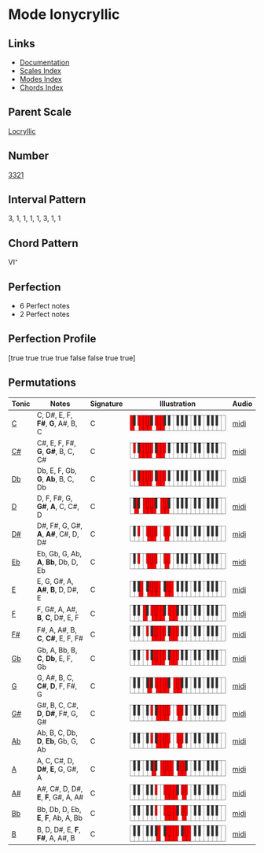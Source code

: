 # Mode Ionycryllic

## Links

- [Documentation](index.md)
- [Scales Index](Scales.md)
- [Modes Index](Modes.md)
- [Chords Index](Chords.md)

## Parent Scale

[Locryllic](ScaleLocryllic.md)

## Number

[3321](https://ianring.com/musictheory/scales/3321)

## Interval Pattern

3, 1, 1, 1, 1, 3, 1, 1

## Chord Pattern

VI⁺

## Perfection

- 6 Perfect notes
- 2 Perfect notes

## Perfection Profile

[true true true true false false true true]

## Permutations

| Tonic | Notes | Signature | Illustration | Audio |
|-------|-------|-----------|--------------|-------|
| [C](ModeCNaturalIonycryllic.md) | C, D#, E, F, **F#**, **G**, A#, B, C | C | ![CNaturalIonycryllic](ModeCNaturalIonycryllic.png) | [midi](https://github.com/edipermadi/music/blob/main/docs/ModeCNaturalIonycryllic.mid?raw=true) |
| [C#](ModeCSharpIonycryllic.md) | C#, E, F, F#, **G**, **G#**, B, C, C# | C | ![CSharpIonycryllic](ModeCSharpIonycryllic.png) | [midi](https://github.com/edipermadi/music/blob/main/docs/ModeCSharpIonycryllic.mid?raw=true) |
| [Db](ModeDFlatIonycryllic.md) | Db, E, F, Gb, **G**, **Ab**, B, C, Db | C | ![DFlatIonycryllic](ModeDFlatIonycryllic.png) | [midi](https://github.com/edipermadi/music/blob/main/docs/ModeDFlatIonycryllic.mid?raw=true) |
| [D](ModeDNaturalIonycryllic.md) | D, F, F#, G, **G#**, **A**, C, C#, D | C | ![DNaturalIonycryllic](ModeDNaturalIonycryllic.png) | [midi](https://github.com/edipermadi/music/blob/main/docs/ModeDNaturalIonycryllic.mid?raw=true) |
| [D#](ModeDSharpIonycryllic.md) | D#, F#, G, G#, **A**, **A#**, C#, D, D# | C | ![DSharpIonycryllic](ModeDSharpIonycryllic.png) | [midi](https://github.com/edipermadi/music/blob/main/docs/ModeDSharpIonycryllic.mid?raw=true) |
| [Eb](ModeEFlatIonycryllic.md) | Eb, Gb, G, Ab, **A**, **Bb**, Db, D, Eb | C | ![EFlatIonycryllic](ModeEFlatIonycryllic.png) | [midi](https://github.com/edipermadi/music/blob/main/docs/ModeEFlatIonycryllic.mid?raw=true) |
| [E](ModeENaturalIonycryllic.md) | E, G, G#, A, **A#**, **B**, D, D#, E | C | ![ENaturalIonycryllic](ModeENaturalIonycryllic.png) | [midi](https://github.com/edipermadi/music/blob/main/docs/ModeENaturalIonycryllic.mid?raw=true) |
| [F](ModeFNaturalIonycryllic.md) | F, G#, A, A#, **B**, **C**, D#, E, F | C | ![FNaturalIonycryllic](ModeFNaturalIonycryllic.png) | [midi](https://github.com/edipermadi/music/blob/main/docs/ModeFNaturalIonycryllic.mid?raw=true) |
| [F#](ModeFSharpIonycryllic.md) | F#, A, A#, B, **C**, **C#**, E, F, F# | C | ![FSharpIonycryllic](ModeFSharpIonycryllic.png) | [midi](https://github.com/edipermadi/music/blob/main/docs/ModeFSharpIonycryllic.mid?raw=true) |
| [Gb](ModeGFlatIonycryllic.md) | Gb, A, Bb, B, **C**, **Db**, E, F, Gb | C | ![GFlatIonycryllic](ModeGFlatIonycryllic.png) | [midi](https://github.com/edipermadi/music/blob/main/docs/ModeGFlatIonycryllic.mid?raw=true) |
| [G](ModeGNaturalIonycryllic.md) | G, A#, B, C, **C#**, **D**, F, F#, G | C | ![GNaturalIonycryllic](ModeGNaturalIonycryllic.png) | [midi](https://github.com/edipermadi/music/blob/main/docs/ModeGNaturalIonycryllic.mid?raw=true) |
| [G#](ModeGSharpIonycryllic.md) | G#, B, C, C#, **D**, **D#**, F#, G, G# | C | ![GSharpIonycryllic](ModeGSharpIonycryllic.png) | [midi](https://github.com/edipermadi/music/blob/main/docs/ModeGSharpIonycryllic.mid?raw=true) |
| [Ab](ModeAFlatIonycryllic.md) | Ab, B, C, Db, **D**, **Eb**, Gb, G, Ab | C | ![AFlatIonycryllic](ModeAFlatIonycryllic.png) | [midi](https://github.com/edipermadi/music/blob/main/docs/ModeAFlatIonycryllic.mid?raw=true) |
| [A](ModeANaturalIonycryllic.md) | A, C, C#, D, **D#**, **E**, G, G#, A | C | ![ANaturalIonycryllic](ModeANaturalIonycryllic.png) | [midi](https://github.com/edipermadi/music/blob/main/docs/ModeANaturalIonycryllic.mid?raw=true) |
| [A#](ModeASharpIonycryllic.md) | A#, C#, D, D#, **E**, **F**, G#, A, A# | C | ![ASharpIonycryllic](ModeASharpIonycryllic.png) | [midi](https://github.com/edipermadi/music/blob/main/docs/ModeASharpIonycryllic.mid?raw=true) |
| [Bb](ModeBFlatIonycryllic.md) | Bb, Db, D, Eb, **E**, **F**, Ab, A, Bb | C | ![BFlatIonycryllic](ModeBFlatIonycryllic.png) | [midi](https://github.com/edipermadi/music/blob/main/docs/ModeBFlatIonycryllic.mid?raw=true) |
| [B](ModeBNaturalIonycryllic.md) | B, D, D#, E, **F**, **F#**, A, A#, B | C | ![BNaturalIonycryllic](ModeBNaturalIonycryllic.png) | [midi](https://github.com/edipermadi/music/blob/main/docs/ModeBNaturalIonycryllic.mid?raw=true) |

